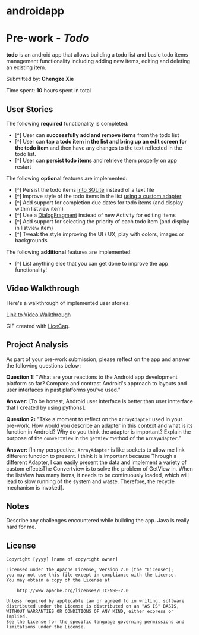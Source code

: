 # androidapp
# Pre-work - *Todo*

**todo** is an android app that allows building a todo list and basic todo items management functionality including adding new items, editing and deleting an existing item.

Submitted by: **Chengze Xie**

Time spent: **10** hours spent in total

## User Stories

The following **required** functionality is completed:

* [^] User can **successfully add and remove items** from the todo list
* [^] User can **tap a todo item in the list and bring up an edit screen for the todo item** and then have any changes to the text reflected in the todo list.
* [^] User can **persist todo items** and retrieve them properly on app restart

The following **optional** features are implemented:

* [^] Persist the todo items [into SQLite](http://guides.codepath.com/android/Persisting-Data-to-the-Device#sqlite) instead of a text file
* [^] Improve style of the todo items in the list [using a custom adapter](http://guides.codepath.com/android/Using-an-ArrayAdapter-with-ListView)
* [^] Add support for completion due dates for todo items (and display within listview item)
* [^] Use a [DialogFragment](http://guides.codepath.com/android/Using-DialogFragment) instead of new Activity for editing items
* [^] Add support for selecting the priority of each todo item (and display in listview item)
* [^] Tweak the style improving the UI / UX, play with colors, images or backgrounds

The following **additional** features are implemented:

* [^] List anything else that you can get done to improve the app functionality!

## Video Walkthrough

Here's a walkthrough of implemented user stories:

[Link to Video Walkthrough](https://www.dropbox.com/h?preview=Android+Emulator+-+Pixel_2_API_30_5554+2020-12-04+18-50-02.mp4)

GIF created with [LiceCap](http://www.cockos.com/licecap/).

## Project Analysis

As part of your pre-work submission, please reflect on the app and answer the following questions below:

**Question 1:** "What are your reactions to the Android app development platform so far? Compare and contrast Android's approach to layouts and user interfaces in past platforms you've used."

**Answer:** [To be honest, Android user interface is better than user innterface that I created by using pythons].

**Question 2:** "Take a moment to reflect on the `ArrayAdapter` used in your pre-work. How would you describe an adapter in this context and what is its function in Android? Why do you think the adapter is important? Explain the purpose of the `convertView` in the `getView` method of the `ArrayAdapter`."

**Answer:** [In my perspective, `ArrayAdapter` is like sockets to allow me link different function to present. I think it is important because Through a different Adapter, I can easily present the data and implement a variety of custom effectsThe Convertview is to solve the problem of GetView in. When the listView has many items, it needs to be continuously loaded, which will lead to slow running of the system and waste. Therefore, the recycle mechanism is invoked].
## Notes

Describe any challenges encountered while building the app.
Java is really hard for me. 
## License

    Copyright [yyyy] [name of copyright owner]

    Licensed under the Apache License, Version 2.0 (the "License");
    you may not use this file except in compliance with the License.
    You may obtain a copy of the License at

        http://www.apache.org/licenses/LICENSE-2.0

    Unless required by applicable law or agreed to in writing, software
    distributed under the License is distributed on an "AS IS" BASIS,
    WITHOUT WARRANTIES OR CONDITIONS OF ANY KIND, either express or implied.
    See the License for the specific language governing permissions and
    limitations under the License.

